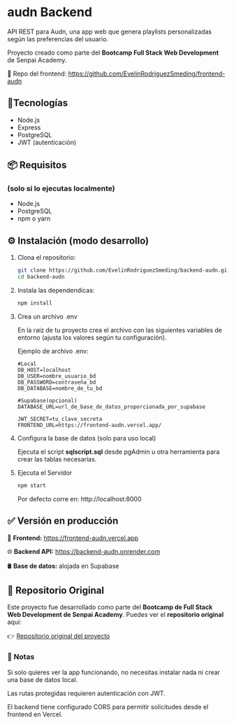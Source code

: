 # audn Backend

API REST para Audn, una app web que genera playlists personalizadas según las preferencias del usuario.

Proyecto creado como parte del **Bootcamp Full Stack Web Development** de Senpai Academy.

🔗 Repo del frontend: https://github.com/EvelinRodriguezSmeding/frontend-audn

## 🧩Tecnologías

- Node.js
- Express
- PostgreSQL
- JWT (autenticación)

## 📦 Requisitos

### (solo si lo ejecutas localmente)

- Node.js
- PostgreSQL
- npm o yarn

## ⚙️ Instalación (modo desarrollo)

1. Clona el repositorio:

   ```bash
   git clone https://github.com/EvelinRodriguezSmeding/backend-audn.git
   cd backend-audn
   ```

2. Instala las dependendicas:

   ```bash
   npm install

   ```

3. Crea un archivo .env

   En la raíz de tu proyecto crea el archivo con las siguientes variables de entorno (ajusta los valores según tu configuración).

   Ejemplo de archivo .env:

   ```env
   #Local
   DB_HOST=localhost
   DB_USER=nombre_usuario_bd
   DB_PASSWORD=contraseña_bd
   DB_DATABASE=nombre_de_tu_bd

   #Supabase(opcional)
   DATABASE_URL=url_de_base_de_datos_proporcionada_por_supabase

   JWT_SECRET=tu_clave_secreta
   FRONTEND_URL=https://frontend-audn.vercel.app/

   ```

4. Configura la base de datos (solo para uso local)

   Ejecuta el script **sqlscript.sql** desde pgAdmin u otra herramienta para crear las tablas necesarias.

5. Ejecuta el Servidor

   ```bash
   npm start
   ```

   Por defecto corre en: http://localhost:8000

## ✅ Versión en producción

🔗 **Frontend:** https://frontend-audn.vercel.app

🌐 **Backend API:** https://backend-audn.onrender.com

🛢️ **Base de datos:** alojada en Supabase

## 🔗 Repositorio Original

Este proyecto fue desarrollado como parte del **Bootcamp de Full Stack Web Development de Senpai Academy**. Puedes ver el **repositorio original** aquí:

👉 [Repositorio original del proyecto](https://github.com/gnzf/ProyectoFinalBack)

### 📝 Notas

Si solo quieres ver la app funcionando, no necesitas instalar nada ni crear una base de datos local.

Las rutas protegidas requieren autenticación con JWT.

El backend tiene configurado CORS para permitir solicitudes desde el frontend en Vercel.
